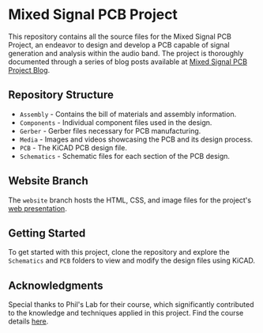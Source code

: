 # Mixed Signal PCB Project

This repository contains all the source files for the Mixed Signal PCB Project, an endeavor to design and develop a PCB capable of signal generation and analysis within the audio band. The project is thoroughly documented through a series of blog posts available at [Mixed Signal PCB Project Blog](https://moehambouta.github.io/Mixed-Signal-PCB).

## Repository Structure

- `Assembly` - Contains the bill of materials and assembly information.
- `Components` - Individual component files used in the design.
- `Gerber` - Gerber files necessary for PCB manufacturing.
- `Media` - Images and videos showcasing the PCB and its design process.
- `PCB` - The KiCAD PCB design file.
- `Schematics` - Schematic files for each section of the PCB design.

## Website Branch

The `website` branch hosts the HTML, CSS, and image files for the project's [web presentation](https://moehambouta.github.io/Mixed-Signal-PCB).

## Getting Started

To get started with this project, clone the repository and explore the `Schematics` and `PCB` folders to view and modify the design files using KiCAD.

## Acknowledgments

Special thanks to Phil's Lab for their course, which significantly contributed to the knowledge and techniques applied in this project. Find the course details [here](https://phils-lab-shop.fedevel.education/itemDetail.html?itemtype=course&dbid=1606477016678&instrid=us-east-2_Vw1KnTvTs:107c257d-31cc-430a-95d7-3c5d70c578e0).
